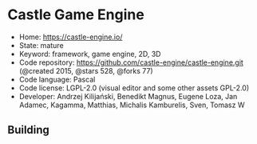 # Castle Game Engine

- Home: https://castle-engine.io/
- State: mature
- Keyword: framework, game engine, 2D, 3D
- Code repository: https://github.com/castle-engine/castle-engine.git (@created 2015, @stars 528, @forks 77)
- Code language: Pascal
- Code license: LGPL-2.0 (visual editor and some other assets GPL-2.0)
- Developer: Andrzej Kilijański, Benedikt Magnus, Eugene Loza, Jan Adamec, Kagamma, Matthias, Michalis Kamburelis, Sven, Tomasz W

## Building



